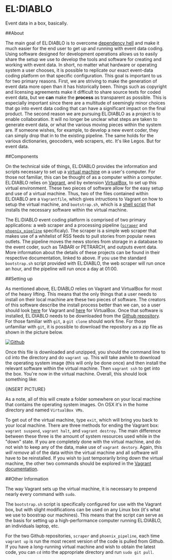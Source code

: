 EL:DIABLO
=========

Event data in a box, basically.

##About

The main goal of EL:DIABLO is to overcome [dependency hell](https://en.wikipedia.org/wiki/Dependency_hell)
and make it much easier for the end user to get up and running with event data
coding. Using software designed for development operations allows us to easily
share the setup we use to develop the tools and software for creating and
working with event data. In short, no matter what hardware or operating system
a user chooses, it is possible to replicate our exact event-data coding
platform on that specific configuration. This goal is important to us for two
primary reasons. First, we are striving to make the generation of event data
more open than it has historically been. Things such as copyright and licensing
agreements make it difficult to share source texts for coded event data, but we
**can** make the **process** as transparent as possible. This is especially
important since there are a multitude of seemingly minor choices that go into
event data coding that can have a significant impact on the final product. The
second reason we are pursuing EL:DIABLO as a project is to enable
collaboration. It will no longer be unclear what steps are taken to generate
event data, or what the various moving pieces within the system are. If someone
wishes, for example, to develop a new event coder, they can simply drop that in
to the existing pipeline. The same holds for the various dictionaries,
geocoders, web scrapers, etc. It's like Legos. But for event data.

##Components

On the technical side of things, EL:DIABLO provides the information and scripts
necessary to set up a [virtual machine](https://en.wikipedia.org/wiki/Virtual_machine)
on a user's computer. For those not familiar, this can be thought of as a
computer within a computer. EL:DIABLO relies on [Vagrant](https://www.vagrantup.com/),
and by extension [VirtualBox](https://www.virtualbox.org/), to set up this
virtual environment. These two pieces of software allow for the easy setup and
use of a virtual machine. Thus, two of the files contained within EL:DIABLO are
a `Vagrantfile`, which gives intructions to Vagrant on how to setup the virtual
machine, and `bootstrap.sh`, which is a [shell script](https://en.wikipedia.org/wiki/Shell_script)
that installs the necessary software within the virtual machine.

The EL:DIABLO event coding platform is comprised of two primary applications:
a web scraper and a processing pipeline ([`scraper`](https://github.com/openeventdata/scraper) and
[`phoenix_pipeline`](https://github.com/openeventdata/phoenix_pipeline) specificaly). The scraper is a simple web scraper that
makes use of a whitelist of RSS feeds to pull stories from popular news
outlets. The pipeline moves the news stories from storage in a database to the
event coder, such as TABARI or PETRARCH, and outputs event data. More
information about the details of these projects can be found in their
respective documentation, linked to above. If you use the standard
`bootstrap.sh` script provided with EL:DIABLO, the web scraper will run once an
hour, and the pipeline will run once a day at 01:00.

##Setting up

As mentioned above, EL:DIABLO relies on Vagrant and VirtualBox for most of the
heavy lifting. This means that the only things that
a user needs to install on their local machine are these two pieces of
software. The creators of this software describe the install process better
than we can, so a user should look [here](https://www.vagrantup.com/downloads.html)
for Vagrant and [here](https://www.virtualbox.org/wiki/Downloads)
for VirtualBox. Once that software is installed, EL:DIABLO needs to be
downloaded from the [Github repository](https://github.com/openeventdata/eldiablo).
For those familiar with `git`, a `git clone` should work fine. For those
unfamiliar with `git`, it is possible to download the repository as a zip file
as shown in the picture below.

[![Github][git]][git]

Once this file is downloaded and unzipped, you should the command line to cd into the
directory and do `vagrant up`. This will take awhile to download the operating system image
(this will only be done once) and then install the relevant software within the virtual
machine. Then `vagrant ssh` to get into the box. You're now in the virtual machine. Overall,
this should look something like:

{INSERT PICTURE}

As a note, all of this will create a folder somewhere on your local machine
that contains the operating system images. On OSX it's in the home directory and
named `VirtualBox VMs`. 

To get out of the virtual machine, type `exit`, which will bring you back to your local machine.
There are three methods for ending the Vagrant box: `vagrant suspend`, `vagrant halt`, and
`vagrant destroy`. The main difference between these three is the amount of
system resources used while in the "down" state. If you are completely done
with the virtual machine, and do not wish to keep any of the data, make use of
`vagrant destory`. Again, this *will remove* all of the data within the virtual
machine and all software will have to be reinstalled. If you wish to just
temporarily bring down the virtual machine, the other two commands should be
explored in the [Vagrant documentation](https://docs.vagrantup.com/v2/getting-started/teardown.html).

##Other Information

The way Vagrant sets up the virtual machine, it is necessary to prepend nearly
every command with `sudo`.

The `bootstrap.sh` script is specifically configured for use with the Vagrant
box, but with slight modifications can be used on any Linux box (it's what we
use to boostrap our machines). This means that the script can serve as the
basis for setting up a high-performance computer running EL:DIABLO, an
individuals laptop, etc. 

For the two Github repositories, `scraper` and `phoenix_pipeline`, each time
`vagrant up` is run the most recent version of the code is pulled from Github.
If you have a long-running virtual machine and wish to obtain the latest code,
you can `cd` into the appropriate directory and run `sudo git pull`. 

[git]: https://www.dropbox.com/s/qtjzdaqmnxhmz90/Screenshot_2014-03-20_15_35_43.png "Github example"
